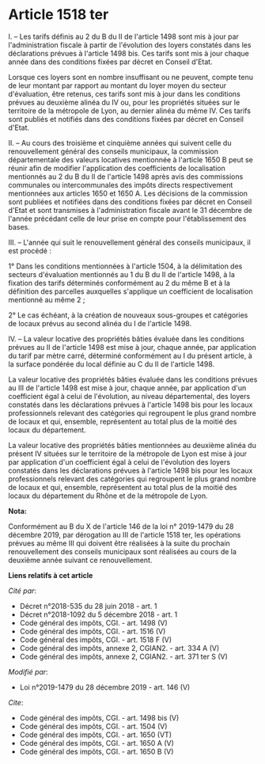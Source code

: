# Article 1518 ter

I. – Les tarifs définis au 2 du B du II de l'article 1498 sont mis à jour par l'administration fiscale à partir de
l'évolution des loyers constatés dans les déclarations prévues à l'article 1498 bis. Ces tarifs sont mis à jour chaque année
dans des conditions fixées par décret en Conseil d'Etat. 

Lorsque ces loyers sont en nombre insuffisant ou ne peuvent, compte tenu de leur montant par rapport au montant du loyer
moyen du secteur d'évaluation, être retenus, ces tarifs sont mis à jour dans les conditions prévues au deuxième alinéa du IV
ou, pour les propriétés situées sur le territoire de la métropole de Lyon, au dernier alinéa du même IV. Ces tarifs sont
publiés et notifiés dans des conditions fixées par décret en Conseil d'Etat. 

II. – Au cours des troisième et cinquième années qui suivent celle du renouvellement général des conseils municipaux, la
commission départementale des valeurs locatives mentionnée à l'article 1650 B peut se réunir afin de modifier l'application
des coefficients de localisation mentionnés au 2 du B du II de l'article 1498 après avis des commissions communales ou
intercommunales des impôts directs respectivement mentionnées aux articles 1650 et 1650 A. Les décisions de la commission
sont publiées et notifiées dans des conditions fixées par décret en Conseil d'Etat et sont transmises à l'administration
fiscale avant le 31 décembre de l'année précédant celle de leur prise en compte pour l'établissement des bases. 

III. – L'année qui suit le renouvellement général des conseils municipaux, il est procédé : 

1° Dans les conditions mentionnées à l'article 1504, à la délimitation des secteurs d'évaluation mentionnés au 1 du B du II
de l'article 1498, à la fixation des tarifs déterminés conformément au 2 du même B et à la définition des parcelles
auxquelles s'applique un coefficient de localisation mentionné au même 2 ; 

2° Le cas échéant, à la création de nouveaux sous-groupes et catégories de locaux prévus au second alinéa du I de l'article
1498. 

IV. – La valeur locative des propriétés bâties évaluée dans les conditions prévues au II de l'article 1498 est mise à jour,
chaque année, par application du tarif par mètre carré, déterminé conformément au I du présent article, à la surface pondérée
du local définie au C du II de l'article 1498. 

La valeur locative des propriétés bâties évaluée dans les conditions prévues au III de l'article 1498 est mise à jour, chaque
année, par application d'un coefficient égal à celui de l'évolution, au niveau départemental, des loyers constatés dans les
déclarations prévues à l'article 1498 bis pour les locaux professionnels relevant des catégories qui regroupent le plus grand
nombre de locaux et qui, ensemble, représentent au total plus de la moitié des locaux du département. 

La valeur locative des propriétés bâties mentionnées au deuxième alinéa du présent IV situées sur le territoire de la
métropole de Lyon est mise à jour par application d'un coefficient égal à celui de l'évolution des loyers constatés dans les
déclarations prévues à l'article 1498 bis pour les locaux professionnels relevant des catégories qui regroupent le plus grand
nombre de locaux et qui, ensemble, représentent au total plus de la moitié des locaux du département du Rhône et de la
métropole de Lyon.

**Nota:**

Conformément au B du X de l'article 146 de la loi n° 2019-1479 du 28 décembre 2019, par dérogation au III de l'article 1518
ter, les opérations prévues au même III qui doivent être réalisées à la suite du prochain renouvellement des conseils
municipaux sont réalisées au cours de la deuxième année suivant ce renouvellement.

**Liens relatifs à cet article**

_Cité par_:

  - Décret n°2018-535 du 28 juin 2018 - art. 1
  - Décret n°2018-1092 du 5 décembre 2018 - art. 1
  - Code général des impôts, CGI. - art. 1498 (V)
  - Code général des impôts, CGI. - art. 1516 (V)
  - Code général des impôts, CGI. - art. 1518 F (V)
  - Code général des impôts, annexe 2, CGIAN2. - art. 334 A (V)
  - Code général des impôts, annexe 2, CGIAN2. - art. 371 ter S (V)

_Modifié par_:

  - Loi n°2019-1479 du 28 décembre 2019 - art. 146 (V)

_Cite_:

  - Code général des impôts, CGI. - art. 1498 bis (V)
  - Code général des impôts, CGI. - art. 1504 (V)
  - Code général des impôts, CGI. - art. 1650 (VT)
  - Code général des impôts, CGI. - art. 1650 A (V)
  - Code général des impôts, CGI. - art. 1650 B (V)

